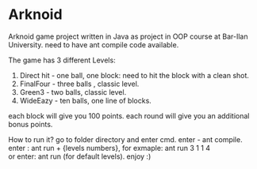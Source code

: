 # Arknoid
 
Arknoid game project written in Java as project in OOP course at Bar-Ilan University.
need to have ant compile code available.

The game has 3 different Levels:
1. Direct hit - one ball, one block: need to hit the block with a clean shot.
2. FinalFour - three balls , classic level.
3. Green3 - two balls, classic level.
4. WideEazy - ten balls, one line of blocks.

each block will give you 100 points.
each round will give you an additional bonus points.

How to run it?
go to folder directory and enter cmd.
enter - ant compile.
enter : ant run + {levels numbers}, for exmaple: ant run 3 1 1 4  
or
enter: ant run (for default levels).
enjoy :)
